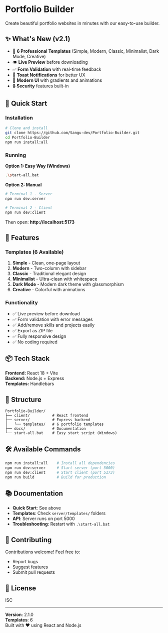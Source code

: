 # Portfolio Builder

Create beautiful portfolio websites in minutes with our easy-to-use builder.

## ✨ What's New (v2.1)

- 🎨 **6 Professional Templates** (Simple, Modern, Classic, Minimalist, Dark Mode, Creative)
- 👁️ **Live Preview** before downloading
- ✅ **Form Validation** with real-time feedback
- 🔔 **Toast Notifications** for better UX
- 🎨 **Modern UI** with gradients and animations
- 🔒 **Security** features built-in

## 🚀 Quick Start

### Installation

```bash
# Clone and install
git clone https://github.com/Sangu-dev/Portfolio-Builder.git
cd Portfolio-Builder
npm run install:all
```

### Running

**Option 1: Easy Way (Windows)**
```bash
.\start-all.bat
```

**Option 2: Manual**
```bash
# Terminal 1 - Server
npm run dev:server

# Terminal 2 - Client  
npm run dev:client
```

Then open: **http://localhost:5173**

## 🎯 Features

### Templates (6 Available)
1. **Simple** - Clean, one-page layout
2. **Modern** - Two-column with sidebar
3. **Classic** - Traditional elegant design
4. **Minimalist** - Ultra-clean with whitespace
5. **Dark Mode** - Modern dark theme with glassmorphism
6. **Creative** - Colorful with animations

### Functionality
- ✅ Live preview before download
- ✅ Form validation with error messages
- ✅ Add/remove skills and projects easily
- ✅ Export as ZIP file
- ✅ Fully responsive design
- ✅ No coding required

## 📦 Tech Stack

**Frontend:** React 18 + Vite  
**Backend:** Node.js + Express  
**Templates:** Handlebars

## 📁 Structure

```
Portfolio-Builder/
├── client/          # React frontend
├── server/          # Express backend
│   └── templates/   # 6 portfolio templates
├── docs/            # Documentation
└── start-all.bat    # Easy start script (Windows)
```

## 🛠️ Available Commands

```bash
npm run install:all    # Install all dependencies
npm run dev:server     # Start server (port 5000)
npm run dev:client     # Start client (port 5173)
npm run build          # Build for production
```

## 📚 Documentation

- **Quick Start**: See above
- **Templates**: Check `server/templates/` folders
- **API**: Server runs on port 5000
- **Troubleshooting**: Restart with `.\start-all.bat`

## 🤝 Contributing

Contributions welcome! Feel free to:
- Report bugs
- Suggest features
- Submit pull requests

## 📝 License

ISC

---

**Version**: 2.1.0  
**Templates**: 6  
Built with ❤️ using React and Node.js
